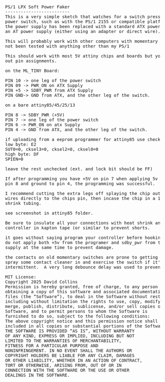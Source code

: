 <PRE>
PS/1 LPX Soft Power Faker
-------------------------
This is a very simple sketch that watches for a switch press from a PS/1 soft
power switch, such as with the PS/1 2155 or compatible platforms. Useful when
the power supply has been replaced with a standard ATX power supply wired as
an AT power supply (either using an adapter or direct wire).

This will probably work with other computers with momentary switches. but has
not been tested with anything other than my PS/1

This should work with most 5V attiny chips and boards but you will need to work
out pin assignments.

on the ML_TINY Board:

PIN 10 -> one leg of the power switch
PIN 09 -> PWR_ON on ATX Supply
PIN +5 -> SDBY_PWR from ATX Supply
PIN GND-> GND from ATX, and the other leg of the switch.

on a bare attiny85/45/25/13

PIN 8 -> SDBY_PWR (+5V)
PIN 7 -> one leg of the power switch
PIN 6 -> PWR_ON on atx Supply
PIN 4 -> GND from ATX, and the other leg of the switch.

if uploading from a eeprom programmer for attiny85 use check the following fuses:
low byte: E2
SUT0=0, cksel3=0, cksel2=0, cksel0=0
high byte: DF
SPIEN=0

leave the rest unchecked (ext. and lock bit should be FF)
  
If after programming you have +5V on pin 7 when applying 5v to
pin 8 and ground to pin 4, the programming was successful.

I recommend cutting the extra legs off splaying the chip out flat and soldering
wires directly to the chips pin, then incase the chip in a 1/2 inch heat
shrink tubing.

see screenshot in attiny85 folder.

Be sure to insulate all your connections with heat shrink and wrap the
controller in kapton tape (or similar to prevent shorts.

it goes without saying program your controller before hooking up, and
do not apply both +5v from the programer and sdby_pwr from the Power
supply at the same time to prevent damage.

the contacts on old momentary switches are prone to getting dirty.
spray some contact cleaner in and exercise the switch if it's being
intermittent.  A very long debounce delay was used to prevent issues.

MIT License:
Copyright 2025 David Collins
Permission is hereby granted, free of charge, to any person
obtaining a copy of this software and associated documentation
files (the “Software”), to deal in the Software without restriction,
including without limitation the rights to use, copy, modify,
merge, publish, distribute, sublicense, and/or sell copies of the
Software, and to permit persons to whom the Software is
furnished to do so, subject to the following conditions:
The above copyright notice and this permission notice shall be
included in all copies or substantial portions of the Software.
THE SOFTWARE IS PROVIDED “AS IS”, WITHOUT WARRANTY
OF ANY KIND, EXPRESS OR IMPLIED, INCLUDING BUT NOT
LIMITED TO THE WARRANTIES OF MERCHANTABILITY,
FITNESS FOR A PARTICULAR PURPOSE AND
NONINFRINGEMENT. IN NO EVENT SHALL THE AUTHORS OR
COPYRIGHT HOLDERS BE LIABLE FOR ANY CLAIM, DAMAGES
OR OTHER LIABILITY, WHETHER IN AN ACTION OF CONTRACT,
TORT OR OTHERWISE, ARISING FROM, OUT OF OR IN
CONNECTION WITH THE SOFTWARE OR THE USE OR OTHER
DEALINGS IN THE SOFTWARE.
</PRE>
